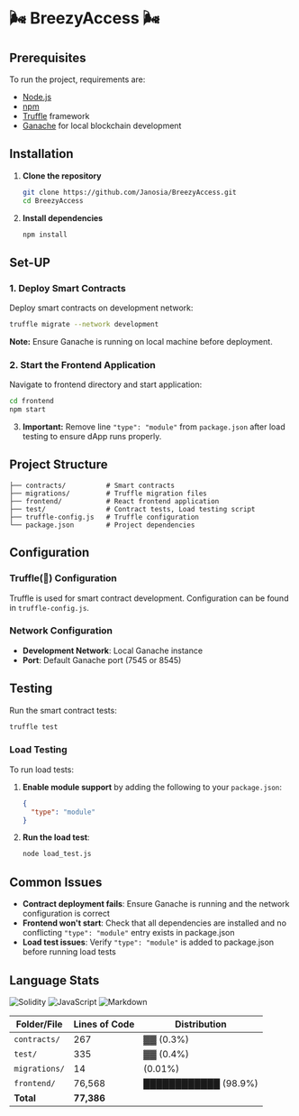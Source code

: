# 🌬 BreezyAccess 🌬

## Prerequisites

To run the project, requirements are:

- [Node.js](https://nodejs.org/) 
- [npm](https://www.npmjs.com/) 
- [Truffle](https://trufflesuite.com/) framework
- [Ganache](https://trufflesuite.com/ganache/) for local blockchain development

## Installation 

1. **Clone the repository**
   ```bash
   git clone https://github.com/Janosia/BreezyAccess.git
   cd BreezyAccess
   ```

2. **Install dependencies**
   ```bash
   npm install
   ```

## Set-UP 

### 1. Deploy Smart Contracts

Deploy smart contracts on development network:

```bash
truffle migrate --network development
```

**Note:** Ensure Ganache is running on local machine before deployment.

### 2. Start the Frontend Application

Navigate to frontend directory and start application:

```bash
cd frontend
npm start
```

3. **Important:** Remove line `"type": "module"` from `package.json` after load testing to ensure dApp runs properly.

## Project Structure

```
├── contracts/          # Smart contracts
├── migrations/         # Truffle migration files
├── frontend/           # React frontend application
├── test/               # Contract tests, Load testing script
├── truffle-config.js   # Truffle configuration
└── package.json        # Project dependencies
```

##  Configuration

###  Truffle(🍫) Configuration 

Truffle is used for smart contract development. Configuration can be found in `truffle-config.js`.

### Network Configuration

- **Development Network**: Local Ganache instance
- **Port**: Default Ganache port (7545 or 8545)

## Testing 

Run the smart contract tests:

```bash
truffle test
```
### Load Testing

To run load tests:

1. **Enable module support** by adding the following to your `package.json`:
   ```json
   {
     "type": "module"
   }
   ```

2. **Run the load test**:
   ```bash
   node load_test.js
   ```

## Common Issues 

- **Contract deployment fails**: Ensure Ganache is running and the network configuration is correct
- **Frontend won't start**: Check that all dependencies are installed and no conflicting `"type": "module"` entry exists in package.json
- **Load test issues**: Verify `"type": "module"` is added to package.json before running load tests

## Language Stats
<!-- | Component/Folder          | Lines of Code |
| ------------------------- | ------------- |
| `contracts/` (Solidity)   | 267           |
| `test/` (JS tests)        | 335           |
| `migrations/` (JS deploy) | 14            |
| `frontend/` (React app)   | 76,568        |
| **Total**                 | \~77,386      | -->

![Solidity](https://img.shields.io/badge/Solidity-267%20lines-blueviolet?style=flat&logo=ethereum)
![JavaScript](https://img.shields.io/badge/JavaScript-76500%2B%20lines-yellow?style=flat&logo=javascript)
![Markdown](https://img.shields.io/badge/Markdown-67%20lines-blue?style=flat&logo=markdown)


| Folder/File          | Lines of Code | Distribution |
|----------------------|---------------|--------------|
| `contracts/`         | 267           | ▓▓ (0.3%)    |
| `test/`              | 335           | ▓▓ (0.4%)    |
| `migrations/`        | 14            | (0.01%)      |
| `frontend/`          | 76,568        | ████████████ (98.9%) |
| **Total**            | **77,386**    |              |




